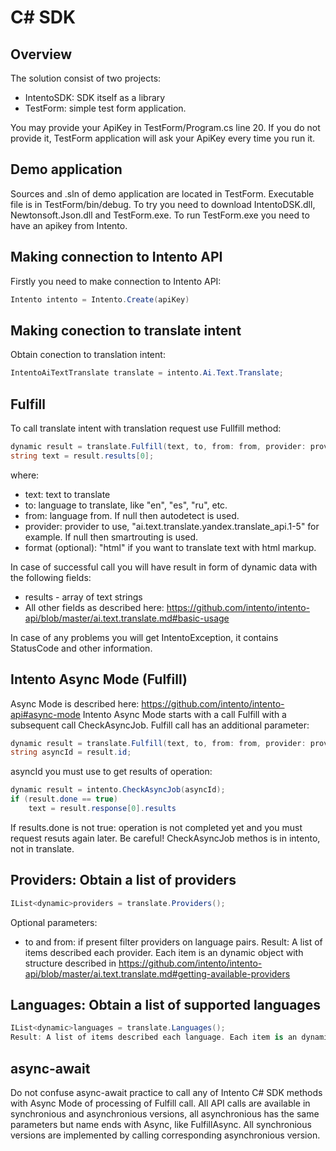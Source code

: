 # C# SDK

## Overview
The solution consist of two projects: 
- IntentoSDK: SDK itself as a library
- TestForm: simple test form application. 

You may provide your ApiKey in TestForm/Program.cs line 20. If you do not provide it, TestForm application will ask your ApiKey every time you run it. 

## Demo application
Sources and .sln of demo application are located in TestForm. Executable file is in TestForm/bin/debug. To try you need to download IntentoDSK.dll, Newtonsoft.Json.dll and TestForm.exe. To run TestForm.exe you need to have an apikey from Intento. 

## Making connection to Intento API
Firstly you need to make connection to Intento API:
```csharp
Intento intento = Intento.Create(apiKey)
```

## Making conection to translate intent
Obtain conection to translation intent: 
```csharp
IntentoAiTextTranslate translate = intento.Ai.Text.Translate;
```

## Fulfill
To call translate intent with translation request use Fullfill method: 
```csharp
dynamic result = translate.Fulfill(text, to, from: from, provider: provider, format: "html");
string text = result.results[0];
```
where:
- text: text to translate
- to: language to translate, like "en", "es", "ru", etc. 
- from: language from. If null then autodetect is used. 
- provider: provider to use, "ai.text.translate.yandex.translate_api.1-5" for example. If null then smartrouting is used. 
- format (optional): "html" if you want to translate text with html markup.  

In case of successful call you will have result in form of dynamic data with the following fields:
- results - array of text strings
- All other fields as described here: https://github.com/intento/intento-api/blob/master/ai.text.translate.md#basic-usage

In case of any problems you will get IntentoException, it contains StatusCode and other information. 

## Intento Async Mode (Fulfill)
Async Mode is described here: https://github.com/intento/intento-api#async-mode
Intento Async Mode starts with a call Fulfill with a subsequent call CheckAsyncJob. 
Fulfill call has an additional parameter: 
```csharp
dynamic result = translate.Fulfill(text, to, from: from, provider: provider, async: true);
string asyncId = result.id;
```

asyncId you must use to get results of operation: 
```csharp
dynamic result = intento.CheckAsyncJob(asyncId);
if (result.done == true)
	text = result.response[0].results
```
If results.done is not true: operation is not completed yet and you must request resuts again later. 
Be careful! CheckAsyncJob methos is in intento, not in translate. 

## Providers: Obtain a list of providers
```csharp
IList<dynamic>providers = translate.Providers();
```
Optional parameters: 
- to and from: if present filter providers on language pairs. 
Result: A list of items described each provider. Each item is an dynamic object with structure described in https://github.com/intento/intento-api/blob/master/ai.text.translate.md#getting-available-providers


## Languages: Obtain a list of supported languages
```csharp
IList<dynamic>languages = translate.Languages();
Result: A list of items described each language. Each item is an dynamic object with structure described in https://github.com/intento/intento-api/blob/master/ai.text.translate.md#list-of-supported-languages
```


## async-await
Do not confuse async-await practice to call any of Intento C# SDK methods with Async Mode of processing of Fulfill call. 
All API calls are available in synchronious and asynchronious versions, all asynchronious has the same parameters but name ends with Async, like FulfillAsync. 
All synchronious versions are implemented by calling corresponding asynchronious version. 

